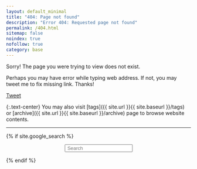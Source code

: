 ```yaml
---
layout: default_minimal
title: "404: Page not found"
description: "Error 404: Requested page not found"
permalink: /404.html
sitemap: false
noindex: true
nofollow: true
category: base
---
```


<p>Sorry! The page you were trying to view does not exist.</p>
<p>Perhaps you may have error while typing web address. If not, you may tweet me to fix missing link. Thanks!</p>
<div class="text-center">
<a href="https://twitter.com/share" class="twitter-share-button" data-via="{{ site.owner.twitter }}" data-size="large" data-dnt="true">Tweet</a>
<script>!function(d,s,id){var js,fjs=d.getElementsByTagName(s)[0],p=/^http:/.test(d.location)?'http':'https';if(!d.getElementById(id)){js=d.createElement(s);js.id=id;js.src=p+'://platform.twitter.com/widgets.js';fjs.parentNode.insertBefore(js,fjs);}}(document, 'script', 'twitter-wjs');</script>
</div>

{:.text-center}
You may also visit [tags]({{ site.url }}{{ site.baseurl }}/tags) or [archive]({{ site.url }}{{ site.baseurl }}/archive) page to browse website contents.

<hr class="gh">

{% if site.google_search %}
<div id="searchbox2" style="margin:0 auto; display: table;">
<div class="searchcont2">
    <!-- span class="searchicon2"><i class="fa fa-search fa-2x"></i></span -->
    <form role="search" method="get" action="{{ site.url }}{{ site.baseurl }}/cse/">
        <input id="searchString2" name="searchString2"
               placeholder=" Search" type="text">
    </form>
</div>
</div>
{% endif %}

